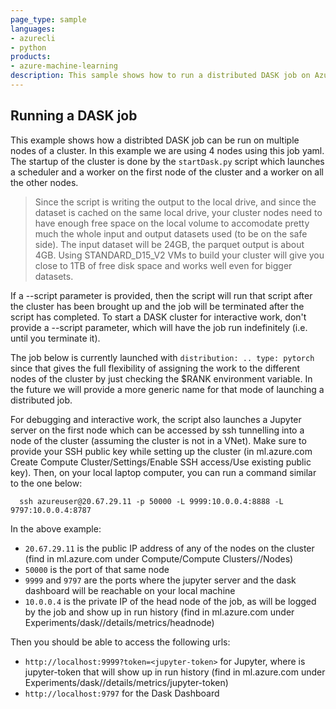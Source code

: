 ```yaml
---
page_type: sample
languages:
- azurecli
- python
products:
- azure-machine-learning
description: This sample shows how to run a distributed DASK job on AzureML. The 24GB NYC Taxi dataset is read in CSV format by a 4 node DASK cluster, processed and then written as job output in parquet format. 
---
```


Running a DASK job
------------------

This example shows how a distribted DASK job can be run on multiple nodes of a cluster. In this example we are using 4 nodes 
using this job yaml. The startup of the cluster is done by the `startDask.py` script which launches a scheduler
and a worker on the first node of the cluster and a worker on all the other nodes.


>  Since the script is writing the output to the local drive, and since the dataset is cached on the same local drive,
  your cluster nodes need to have enough free space on the local volume to accomodate pretty much the whole input and output datasets used (to be on the safe side). 
  The input dataset will be 24GB, the parquet output is about 4GB. Using STANDARD_D15_V2 VMs to build your cluster will give you close to 1TB of
  free disk space and works well even for bigger datasets.

If a --script parameter is provided, then the script will run that script after the cluster has been brought up and the job 
will be terminated after the script has completed. To start a DASK cluster for interactive work, don't provide a --script parameter, 
which will have the job run indefinitely (i.e. until you terminate it).

The job below is currently launched with `distribution: .. type: pytorch` since that gives the full flexibility of assigning the work to the 
different nodes of the cluster by just checking the $RANK environment variable. In the future we will provide a more generic name for that mode of launching a distributed job.

For debugging and interactive work, the script also launches a Jupyter server on the first node which can be accessed by ssh tunnelling into
a node of the cluster (assuming the cluster is not in a VNet). Make sure to provide your SSH public key while setting up the cluster (in ml.azure.com Create Compute Cluster/Settings/Enable SSH access/Use existing public key).
Then, on your local laptop computer, you can run a command similar to the one below:

```
  ssh azureuser@20.67.29.11 -p 50000 -L 9999:10.0.0.4:8888 -L 9797:10.0.0.4:8787
```
In the above example:

- `20.67.29.11` is the public IP address of any of the nodes on the cluster (find in ml.azure.com under Compute/Compute Clusters/<cluster name>/Nodes)
- `50000` is the port of that same node
- `9999` and `9797` are the ports where the jupyter server and the dask dashboard will be reachable on your local machine
- `10.0.0.4` is the private IP of the head node of the job, as will be logged by the job and show up in run history (find in ml.azure.com under Experiments/dask/<run id>/details/metrics/headnode) 

Then you should be able to access the following urls:

- `http://localhost:9999?token=<jupyter-token>` for Jupyter, where <jupyter-token> is jupyter-token that will show up in run history (find in ml.azure.com under Experiments/dask/<run id>/details/metrics/jupyter-token) 
- `http://localhost:9797` for the Dask Dashboard

